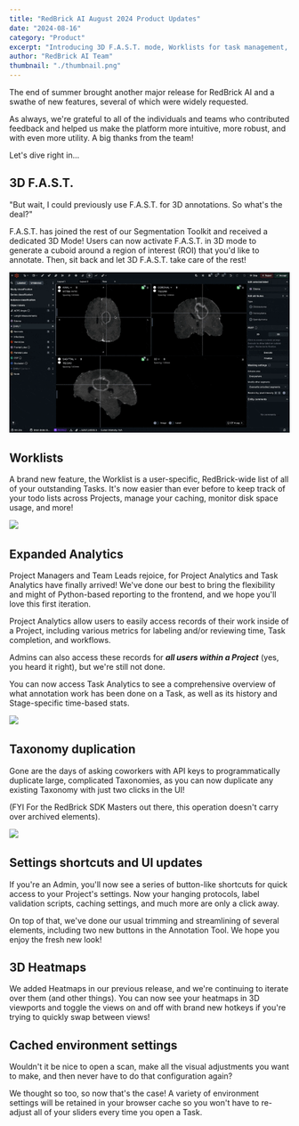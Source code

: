 ```yaml
---
title: "RedBrick AI August 2024 Product Updates"
date: "2024-08-16"
category: "Product"
excerpt: "Introducing 3D F.A.S.T. mode, Worklists for task management, expanded analytics for projects and tasks, taxonomy duplication, improved settings access, 3D heatmaps, and cached environment settings."
author: "RedBrick AI Team"
thumbnail: "./thumbnail.png"
---
```


The end of summer brought another major release for RedBrick AI and a swathe of new features, several of which were widely requested.

As always, we're grateful to all of the individuals and teams who contributed feedback and helped us make the platform more intuitive, more robust, and with even more utility. A big thanks from the team!

Let's dive right in...

## 3D F.A.S.T.

"But wait, I could previously use F.A.S.T. for 3D annotations. So what's the deal?"

F.A.S.T. has joined the rest of our Segmentation Toolkit and received a dedicated 3D Mode! Users can now activate F.A.S.T. in 3D mode to generate a cuboid around a region of interest (ROI) that you'd like to annotate. Then, sit back and let 3D F.A.S.T. take care of the rest!

![](./fig1.gif)

## Worklists

A brand new feature, the Worklist is a user-specific, RedBrick-wide list of all of your outstanding Tasks. It's now easier than ever before to keep track of your todo lists across Projects, manage your caching, monitor disk space usage, and more!

![](./fig2.gif)

## Expanded Analytics

Project Managers and Team Leads rejoice, for Project Analytics and Task Analytics have finally arrived! We've done our best to bring the flexibility and might of Python-based reporting to the frontend, and we hope you'll love this first iteration.

Project Analytics allow users to easily access records of their work inside of a Project, including various metrics for labeling and/or reviewing time, Task completion, and workflows.

Admins can also access these records for **_all users within a Project_** (yes, you heard it right), but we're still not done.

You can now access Task Analytics to see a comprehensive overview of what annotation work has been done on a Task, as well as its history and Stage-specific time-based stats.

![](./fig3.gif)

## Taxonomy duplication

Gone are the days of asking coworkers with API keys to programmatically duplicate large, complicated Taxonomies, as you can now duplicate any existing Taxonomy with just two clicks in the UI!

(FYI For the RedBrick SDK Masters out there, this operation doesn't carry over archived elements).

![](./fig4.gif)

## Settings shortcuts and UI updates

If you're an Admin, you'll now see a series of button-like shortcuts for quick access to your Project's settings. Now your hanging protocols, label validation scripts, caching settings, and much more are only a click away.

On top of that, we've done our usual trimming and streamlining of several elements, including two new buttons in the Annotation Tool. We hope you enjoy the fresh new look!

## 3D Heatmaps

We added Heatmaps in our previous release, and we're continuing to iterate over them (and other things). You can now see your heatmaps in 3D viewports and toggle the views on and off with brand new hotkeys if you're trying to quickly swap between views!

## Cached environment settings

Wouldn't it be nice to open a scan, make all the visual adjustments you want to make, and then never have to do that configuration again?

We thought so too, so now that's the case! A variety of environment settings will be retained in your browser cache so you won't have to re-adjust all of your sliders every time you open a Task.
